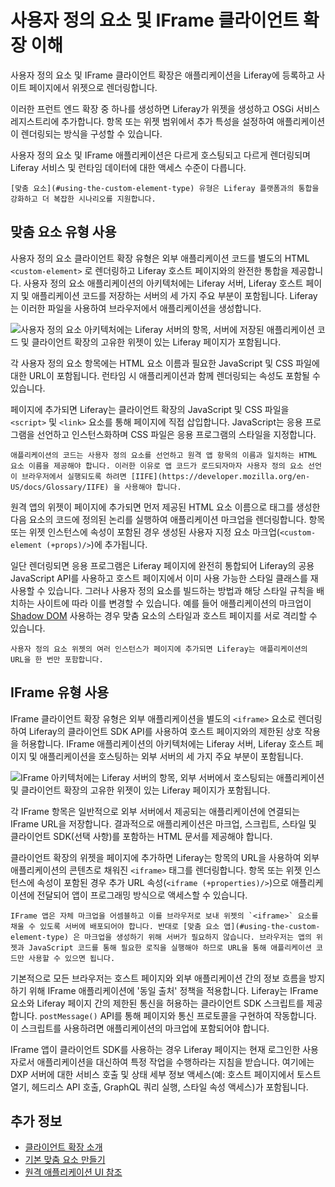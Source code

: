 # 사용자 정의 요소 및 IFrame 클라이언트 확장 이해

사용자 정의 요소 및 IFrame 클라이언트 확장은 애플리케이션을 Liferay에 등록하고 사이트 페이지에서 위젯으로 렌더링합니다.

이러한 프런트 엔드 확장 중 하나를 생성하면 Liferay가 위젯을 생성하고 OSGi 서비스 레지스트리에 추가합니다. 항목 또는 위젯 범위에서 추가 특성을 설정하여 애플리케이션이 렌더링되는 방식을 구성할 수 있습니다.

사용자 정의 요소 및 IFrame 애플리케이션은 다르게 호스팅되고 다르게 렌더링되며 Liferay 서비스 및 런타임 데이터에 대한 액세스 수준이 다릅니다.

```{tip}
[맞춤 요소](#using-the-custom-element-type) 유형은 Liferay 플랫폼과의 통합을 강화하고 더 복잡한 시나리오를 지원합니다.
```

## 맞춤 요소 유형 사용

사용자 정의 요소 클라이언트 확장 유형은 외부 애플리케이션 코드를 별도의 HTML `<custom-element>` 로 렌더링하고 Liferay 호스트 페이지와의 완전한 통합을 제공합니다. 사용자 정의 요소 애플리케이션의 아키텍처에는 Liferay 서버, Liferay 호스트 페이지 및 애플리케이션 코드를 저장하는 서버의 세 가지 주요 부분이 포함됩니다. Liferay는 이러한 파일을 사용하여 브라우저에서 애플리케이션을 생성합니다.

![사용자 정의 요소 아키텍처에는 Liferay 서버의 항목, 서버에 저장된 애플리케이션 코드 및 클라이언트 확장의 고유한 위젯이 있는 Liferay 페이지가 포함됩니다.](./understanding-custom-element-and-iframe-client-extensions/images/02.png)

각 사용자 정의 요소 항목에는 HTML 요소 이름과 필요한 JavaScript 및 CSS 파일에 대한 URL이 포함됩니다. 런타임 시 애플리케이션과 함께 렌더링되는 속성도 포함될 수 있습니다.

페이지에 추가되면 Liferay는 클라이언트 확장의 JavaScript 및 CSS 파일을 `<script>` 및 `<link>` 요소를 통해 페이지에 직접 삽입합니다. JavaScript는 응용 프로그램을 선언하고 인스턴스화하며 CSS 파일은 응용 프로그램의 스타일을 지정합니다.

```{important}
애플리케이션의 코드는 사용자 정의 요소를 선언하고 원격 앱 항목의 이름과 일치하는 HTML 요소 이름을 제공해야 합니다. 이러한 이유로 앱 코드가 로드되자마자 사용자 정의 요소 선언이 브라우저에서 실행되도록 하려면 [IIFE](https://developer.mozilla.org/en-US/docs/Glossary/IIFE) 을 사용해야 합니다.
```

원격 앱의 위젯이 페이지에 추가되면 먼저 제공된 HTML 요소 이름으로 태그를 생성한 다음 요소의 코드에 정의된 논리를 실행하여 애플리케이션 마크업을 렌더링합니다. 항목 또는 위젯 인스턴스에 속성이 포함된 경우 생성된 사용자 지정 요소 마크업(`<custom-element (+props)/>`)에 추가됩니다.

일단 렌더링되면 응용 프로그램은 Liferay 페이지에 완전히 통합되어 Liferay의 공용 JavaScript API를 사용하고 호스트 페이지에서 이미 사용 가능한 스타일 클래스를 재사용할 수 있습니다. 그러나 사용자 정의 요소를 빌드하는 방법과 해당 스타일 규칙을 배치하는 사이트에 따라 이를 변경할 수 있습니다. 예를 들어 애플리케이션의 마크업이 [Shadow DOM](https://developer.mozilla.org/en-US/docs/Web/Web_Components/Using_shadow_DOM) 사용하는 경우 맞춤 요소의 스타일과 호스트 페이지를 서로 격리할 수 있습니다.

```{note}
사용자 정의 요소 위젯의 여러 인스턴스가 페이지에 추가되면 Liferay는 애플리케이션의 URL을 한 번만 포함합니다.
```

## IFrame 유형 사용

IFrame 클라이언트 확장 유형은 외부 애플리케이션을 별도의 `<iframe>` 요소로 렌더링하여 Liferay의 클라이언트 SDK API를 사용하여 호스트 페이지와의 제한된 상호 작용을 허용합니다. IFrame 애플리케이션의 아키텍처에는 Liferay 서버, Liferay 호스트 페이지 및 애플리케이션을 호스팅하는 외부 서버의 세 가지 주요 부분이 포함됩니다.

![IFrame 아키텍처에는 Liferay 서버의 항목, 외부 서버에서 호스팅되는 애플리케이션 및 클라이언트 확장의 고유한 위젯이 있는 Liferay 페이지가 포함됩니다.](./understanding-custom-element-and-iframe-client-extensions/images/01.png)

각 IFrame 항목은 일반적으로 외부 서버에서 제공되는 애플리케이션에 연결되는 IFrame URL을 저장합니다. 결과적으로 애플리케이션은 마크업, 스크립트, 스타일 및 클라이언트 SDK(선택 사항)를 포함하는 HTML 문서를 제공해야 합니다.

클라이언트 확장의 위젯을 페이지에 추가하면 Liferay는 항목의 URL을 사용하여 외부 애플리케이션의 콘텐츠로 채워진 `<iframe>` 태그를 렌더링합니다. 항목 또는 위젯 인스턴스에 속성이 포함된 경우 추가 URL 속성(`<iframe (+properties)/>`)으로 애플리케이션에 전달되어 앱이 프로그래밍 방식으로 액세스할 수 있습니다.

```{note}
IFrame 앱은 자체 마크업을 어셈블하고 이를 브라우저로 보내 위젯의 `<iframe>` 요소를 채울 수 있도록 서버에 배포되어야 합니다. 반대로 [맞춤 요소 앱](#using-the-custom-element-type) 은 마크업을 생성하기 위해 서버가 필요하지 않습니다. 브라우저는 앱의 위젯과 JavaScript 코드를 통해 필요한 로직을 실행해야 하므로 URL을 통해 애플리케이션 코드만 사용할 수 있으면 됩니다.
```

기본적으로 모든 브라우저는 호스트 페이지와 외부 애플리케이션 간의 정보 흐름을 방지하기 위해 IFrame 애플리케이션에 '동일 출처' 정책을 적용합니다. Liferay는 IFrame 요소와 Liferay 페이지 간의 제한된 통신을 허용하는 클라이언트 SDK 스크립트를 제공합니다. `postMessage()` API를 통해 페이지와 통신 프로토콜을 구현하여 작동합니다. 이 스크립트를 사용하려면 애플리케이션의 마크업에 포함되어야 합니다.

IFrame 앱이 클라이언트 SDK를 사용하는 경우 Liferay 페이지는 현재 로그인한 사용자로서 애플리케이션을 대신하여 특정 작업을 수행하라는 지침을 받습니다. 여기에는 DXP 서버에 대한 서비스 호출 및 상태 세부 정보 액세스(예: 호스트 페이지에서 토스트 열기, 헤드리스 API 호출, GraphQL 쿼리 실행, 스타일 속성 액세스)가 포함됩니다.

## 추가 정보

* [클라이언트 확장 소개](../../client-extensions.md)
* [기본 맞춤 요소 만들기](./tutorials/creating-a-basic-custom-element.md)
* [원격 애플리케이션 UI 참조](./remote-applications-ui-reference.md)
